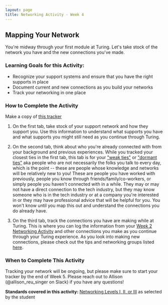 ```yaml
---
layout: page
title: Networking Activity - Week 4
---
```


## Mapping Your Network
You're midway through your first module at Turing. Let's take stock of the network you have and the new connections you've made. 

### Learning Goals for this Activity:

* Recognize your support systems and ensure that you have the right supports in place
* Document current and new connections as you build your networks
* Track your networking in one place

### How to Complete the Activity
Make a copy of [this tracker](https://docs.google.com/spreadsheets/d/1C-JY4qBv4Dxc7A1DLvkiJ8IDJJvGR_uMHKztXL16nk8/edit?usp=sharing)

1. On the first tab, take stock of your support network and how they support you. Use this information to understand what supports you have and what supports you might still need as you continue through Turing.

2. On the second tab, think about who you're already connected with from your background and previous experiences. While you tracked your closest ties in the first tab, this tab is for your ["weak ties"](https://towardsdatascience.com/the-power-of-weak-ties-f1049c93f3a3) or ["dormant ties"](https://foundr.com/why-dormant-connections-may-be-the-most-powerful-network-you-have) aka people who are not necessarily the folks you talk to every day, which is the point -- these are people whose knowledge and networks will be relatively new to you! These are people you have worked with previously, people you know through friends/family/co-workers, or simply people you haven't connected with in a while. They may or may not have a direct connection to the tech industry, but they may know someone who is in the tech industry or at a company you're interested in or they may have professional advice that will be helpful for you. You won't know until you map this out and understand the connections you do already have.

3. On the third tab, track the connections you have are making while at Turing. This is where you can log the information from your [Week 2 Networking Activity](/module_one/week_2_networking_activity) and other connections you make as you continue through your Turing experience. As you look into making new connections, please check out the tips and networking groups listed [here](/resources/outreach_networking_resources).

### When to Complete This Activity
Tracking your network will be ongoing, but please make sure to start your tracker by the end of Week 5. Please reach out to Allison (@allison_reu_singer on Slack) if you have any questions!

**Standards covered in this activity:** [Networking Levels I, II, or III](/standards_and_rubric/index) as selected by the student

